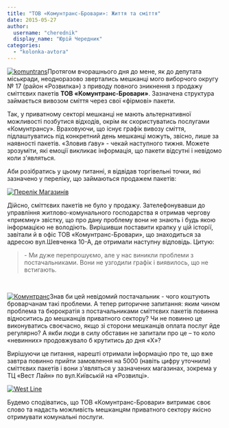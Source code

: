 ```yaml
---
title: "ТОВ «Комунтранс-Бровари»: Життя та сміття"
date: 2015-05-27
author: 
  username: "cherednik"
  display_name: "Юрій Чередник"
categories: 
  - "kolonka-avtora"
---
```


[![komuntrans](https://mpz.brovary.org/wp-content/uploads/2015/05/komuntrans1.jpg)](https://mpz.brovary.org/wp-content/uploads/2015/05/komuntrans1.jpg)Протягом вчорашнього дня до мене, як до депутата міськради, неодноразово звертались мешканці мого виборчого округу № 17 (район «Розвилка») з приводу повного зникнення з продажу сміттєвих пакетів **ТОВ «Комунтранс-Бровари»**. Зазначена структура займається вивозом сміття через свої «фірмові» пакети.

Так, у приватному секторі мешканці не мають альтернативної можливості позбутися відходів, окрім як скористуватись послугами «Комунтрансу». Враховуючи, що існує графік вивозу сміття, підлаштуватись під конкретний день мешканці можуть, звісно, лише за наявності пакетів. «Зловив ґаву» - чекай наступного тижня. Можете зрозуміти, які емоції викликає інформація, що пакети відсутні і невідомо коли з'являться.

Аби розібратись у цьому питанні, я відвідав торгівельні точки, які зазначено у переліку, що займаються продажем пакетів:

[![Перелік Магазинів](https://mpz.brovary.org/wp-content/uploads/2015/05/Perelik-Magaziniv.jpg)](https://mpz.brovary.org/wp-content/uploads/2015/05/Perelik-Magaziniv.jpg)

Дійсно, сміттєвих пакетів не було у продажу. Зателефонувавши до управління житлово-комунального господарства я отримав чергову «приємну» звістку, що про дану проблему вони не знають і будь якою інформацією не володіють. Вирішивши поставити крапку у цій історії, завітали й в офіс ТОВ «Комунтранс-Бровари», що знаходиться за адресою вул.Шевченка 10-А, де отримали наступну відповідь. Цитую:

> \- Ми дуже перепрошуємо, але у нас виникли проблеми з постачальниками. Вони не узгодили графік і виявилось, що не встигають.

 

[![Комунтранс](https://mpz.brovary.org/wp-content/uploads/2015/05/Komuntrans.jpg)](https://mpz.brovary.org/wp-content/uploads/2015/05/Komuntrans.jpg)Знав би цей невідомий постачальник - чого коштують броварчанам такі проблеми. А тепер риторичне запитання: яким чином проблема та бюрократія з постачальниками сміттєвих пакетів повинна відноситись до мешканців приватного сектору? Чи не повинно це виконуватись своєчасно, якщо зі сторони мешканців оплата послуг йде регулярно? А якби люди в силу обставин не запитали про це – то коло «невинних» продовжувало б крутитись до дня «Х»?

Вирішуючи це питання, нарешті отримали інформацію про те, що вже завтра повинно прийти замовлення на 5000 (навіть цифру уточнили) сміттєвих пакетів і вони з'являться у зазначених магазинах, зокрема у ТЦ «Вест Лайн» по вул.Київській на «Розвилці».

[![West Line](https://mpz.brovary.org/wp-content/uploads/2015/05/West-Line.jpg)](https://mpz.brovary.org/wp-content/uploads/2015/05/West-Line.jpg)

Будемо сподіватись, що ТОВ «Комунтранс-Бровари» витримає своє слово та надасть можливість мешканцям приватного сектору якісно отримувати комунальні послуги.
